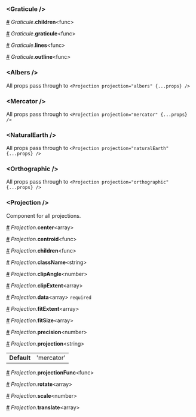 <h3 id="graticule-">&lt;Graticule /&gt;</h3>



<a id="#Graticule__children" name="Graticule__children" href="#Graticule__children">#</a> *Graticule*.**children**&lt;func&gt;  

<a id="#Graticule__graticule" name="Graticule__graticule" href="#Graticule__graticule">#</a> *Graticule*.**graticule**&lt;func&gt;  

<a id="#Graticule__lines" name="Graticule__lines" href="#Graticule__lines">#</a> *Graticule*.**lines**&lt;func&gt;  

<a id="#Graticule__outline" name="Graticule__outline" href="#Graticule__outline">#</a> *Graticule*.**outline**&lt;func&gt;  

<h3 id="albers-">&lt;Albers /&gt;</h3>

All props pass through to `<Projection projection="albers" {...props} />`


<h3 id="mercator-">&lt;Mercator /&gt;</h3>

All props pass through to `<Projection projection="mercator" {...props} />`


<h3 id="naturalearth-">&lt;NaturalEarth /&gt;</h3>

All props pass through to `<Projection projection="naturalEarth" {...props} />`


<h3 id="orthographic-">&lt;Orthographic /&gt;</h3>

All props pass through to `<Projection projection="orthographic" {...props} />`


<h3 id="projection-">&lt;Projection /&gt;</h3>

Component for all projections.

<a id="#Projection__center" name="Projection__center" href="#Projection__center">#</a> *Projection*.**center**&lt;array&gt;  

<a id="#Projection__centroid" name="Projection__centroid" href="#Projection__centroid">#</a> *Projection*.**centroid**&lt;func&gt;  

<a id="#Projection__children" name="Projection__children" href="#Projection__children">#</a> *Projection*.**children**&lt;func&gt;  

<a id="#Projection__className" name="Projection__className" href="#Projection__className">#</a> *Projection*.**className**&lt;string&gt;  

<a id="#Projection__clipAngle" name="Projection__clipAngle" href="#Projection__clipAngle">#</a> *Projection*.**clipAngle**&lt;number&gt;  

<a id="#Projection__clipExtent" name="Projection__clipExtent" href="#Projection__clipExtent">#</a> *Projection*.**clipExtent**&lt;array&gt;  

<a id="#Projection__data" name="Projection__data" href="#Projection__data">#</a> *Projection*.**data**&lt;array&gt; `required` 

<a id="#Projection__fitExtent" name="Projection__fitExtent" href="#Projection__fitExtent">#</a> *Projection*.**fitExtent**&lt;array&gt;  

<a id="#Projection__fitSize" name="Projection__fitSize" href="#Projection__fitSize">#</a> *Projection*.**fitSize**&lt;array&gt;  

<a id="#Projection__precision" name="Projection__precision" href="#Projection__precision">#</a> *Projection*.**precision**&lt;number&gt;  

<a id="#Projection__projection" name="Projection__projection" href="#Projection__projection">#</a> *Projection*.**projection**&lt;string&gt;  <table><tr><td><strong>Default</strong></td><td>'mercator'</td></td></table>

<a id="#Projection__projectionFunc" name="Projection__projectionFunc" href="#Projection__projectionFunc">#</a> *Projection*.**projectionFunc**&lt;func&gt;  

<a id="#Projection__rotate" name="Projection__rotate" href="#Projection__rotate">#</a> *Projection*.**rotate**&lt;array&gt;  

<a id="#Projection__scale" name="Projection__scale" href="#Projection__scale">#</a> *Projection*.**scale**&lt;number&gt;  

<a id="#Projection__translate" name="Projection__translate" href="#Projection__translate">#</a> *Projection*.**translate**&lt;array&gt;  
